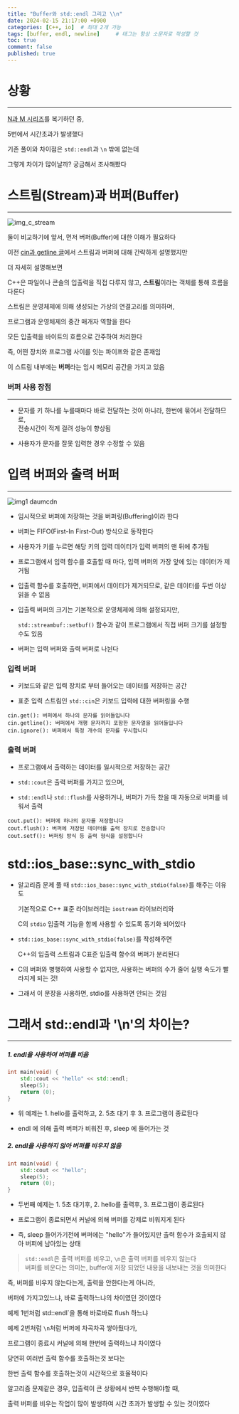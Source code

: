 ```yaml
---
title: "Buffer와 std::endl 그리고 \\n"
date: 2024-02-15 21:17:00 +0900
categories: [C++, io]  # 최대 2개 가능
tags: [buffer, endl, newline]     # 태그는 항상 소문자로 작성할 것
toc: true
comment: false
published: true
---
```


# 상황
---

[N과 M 시리즈](https://jinhg0214.github.io/posts/N_and_M/)를 복기하던 중,

5번에서 시간초과가 발생했다

기존 풀이와 차이점은 `std::endl`과 `\n` 밖에 없는데

그렇게 차이가 많이날까? 궁금해서 조사해봤다

# 스트림(Stream)과 버퍼(Buffer)
---

![img_c_stream](https://github.com/jinhg0214/jinhg0214.github.io/assets/70011316/13d50fcd-1f74-4499-a621-d6b283d12672)


둘이 비교하기에 앞서, 먼저 버퍼(Buffer)에 대한 이해가 필요하다

이전 [cin과 getline 글](https://jinhg0214.github.io/posts/cinignore/)에서 스트림과 버퍼에 대해 간략하게 설명했지만 

더 자세히 설명해보면

C++은 파일이나 콘솔의 입출력을 직접 다루지 않고, **스트림**이라는 객체를 통해 흐름을 다룬다

스트림은 운영체제에 의해 생성되는 가상의 연결고리를 의미하며, 

프로그램과 운영체제의 중간 매개자 역할을 한다

모든 입출력을 바이트의 흐름으로 간주하여 처리한다

즉, 어떤 장치와 프로그램 사이를 잇는 파이프와 같은 존재임

이 스트림 내부에는 **버퍼**라는 임시 메모리 공간을 가지고 있음

### 버퍼 사용 장점
---

- 문자를 키 하나를 누를때마다 바로 전달하는 것이 아니라, 한번에 묶어서 전달하므로,    
   전송시간이 적게 걸려 성능이 향상됨

- 사용자가 문자를 잘못 입력한 경우 수정할 수 있음


# 입력 버퍼와 출력 버퍼
---

![img1 daumcdn](https://github.com/jinhg0214/jinhg0214.github.io/assets/70011316/577b1972-9a51-4d50-a06d-80a741f5e269)

- 임시적으로 버퍼에 저장하는 것을 버퍼링(Buffering)이라 한다

- 버퍼는 FIFO(First-In First-Out) 방식으로 동작한다

- 사용자가 키를 누르면 해당 키의 입력 데이터가 입력 버퍼의 맨 뒤에 추가됨

- 프로그램에서 입력 함수를 호출할 때 마다, 입력 버퍼의 가장 앞에 있는 데이터가 제거됨

- 입출력 함수를 호출하면, 버퍼에서 데이터가 제거되므로, 같은 데이터를 두번 이상 읽을 수 없음

- 입출력 버퍼의 크기는 기본적으로 운영체제에 의해 설정되지만,   

   `std::streambuf::setbuf()` 함수과 같이 프로그램에서 직접 버퍼 크기를 설정할 수도 있음

- 버퍼는 입력 버퍼와 출력 버퍼로 나뉜다

### 입력 버퍼

- 키보드와 같은 입력 장치로 부터 들어오는 데이터를 저장하는 공간

- 표준 입력 스트림인 `std::cin`은 키보드 입력에 대한 버퍼링을 수행

```
cin.get(): 버퍼에서 하나의 문자를 읽어들입니다
cin.getline(): 버퍼에서 개행 문자까지 포함한 문자열을 읽어들입니다
cin.ignore(): 버퍼에서 특정 개수의 문자를 무시합니다
```

### 출력 버퍼

- 프로그램에서 출력하는 데이터를 일시적으로 저장하는 공간

- `std::cout`은 출력 버퍼를 가지고 있으며, 

- `std::endl`나 `std::flush`를 사용하거나, 버퍼가 가득 찼을 때 자동으로 버퍼를 비워서 출력

```
cout.put(): 버퍼에 하나의 문자를 저장합니다
cout.flush(): 버퍼에 저장된 데이터를 출력 장치로 전송합니다
cout.setf(): 버퍼링 방식 등 출력 형식을 설정합니다
```

# std::ios_base::sync_with_stdio

- 알고리즘 문제 풀 때 `std::ios_base::sync_with_stdio(false)`를 해주는 이유도   

   기본적으로 C++ 표준 라이브러리는 `iostream` 라이브러리와   

   C의 `stdio` 입출력 기능을 함께 사용할 수 있도록 동기화 되어있다

- `std::ios_base::sync_with_stdio(false)`를 작성해주면   

   C++의 입출력 스트림과 C표준 입출력 함수의 버퍼가 분리된다

- C의 버퍼와 병행하여 사용할 수 없지만, 사용하는 버퍼의 수가 줄어 실행 속도가 빨라지게 되는 것!

- 그래서 이 문장을 사용하면, stdio를 사용하면 안되는 것임

# 그래서 std::endl과 '\n'의 차이는?
---
##### 1. endl을 사용하여 버퍼를 비움

```cpp
int main(void) { 
	std::cout << "hello" << std::endl; 
	sleep(5); 
	return (0); 
}
```
- 위 예제는 1. hello를 출력하고, 2. 5초 대기 후 3. 프로그램이 종료된다

- endl 에 의해 출력 버퍼가 비워진 후, sleep 에 들어가는 것

##### 2. endl을 사용하지 않아 버퍼를 비우지 않음

```cpp
int main(void) { 
	std::cout << "hello"; 
	sleep(5); 
	return (0); 
}
```
- 두번째 예제는 1. 5초 대기후, 2. hello를 출력후, 3. 프로그램이 종료된다

- 프로그램이 종료되면서 커널에 의해 버퍼를 강제로 비워지게 된다 

- 즉, sleep 들어가기전에 버퍼에는 "hello"가 들어있지만 출력 함수가 호출되지 않아 버퍼에 남아있는 상태

> `std::endl`은 출력 버퍼를 비우고, `\n`은 출력 버퍼를 비우지 않는다   
> 버퍼를 비운다는 의미는, buffer에 저장 되었던 내용을 내보내는 것을 의미한다


즉, 버퍼를 비우지 않는다는게, 출력을 안한다는게 아니라, 

버퍼에 가지고있느냐, 바로 출력하느냐의 차이였던 것이였다

예제 1번처럼 std::endl`을 통해 바로바로 flush 하느냐

예제 2번처럼 `\n`처럼 버퍼에 차곡차곡 쌓아뒀다가, 

프로그램이 종료시 커널에 의해 한번에 출력하느냐 차이였다

당연히 여러번 출력 함수를 호출하는것 보다는 

한번 출력 함수를 호출하는것이 시간적으로 효율적이다 

알고리즘 문제같은 경우, 입출력이 큰 상황에서 반복 수행해야할 때, 

출력 버퍼를 비우는 작업이 많이 발생하여 시간 초과가 발생할 수 있는 것이였다
